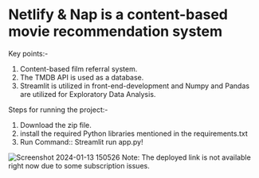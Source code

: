 # Netlify & Nap is a content-based movie recommendation system 

Key points:-
1. Content-based film referral system.
2. The TMDB API is used as a database.
3. Streamlit is utilized in front-end-development and Numpy and Pandas are utilized for Exploratory Data Analysis.


Steps for running the project:-
1. Download the zip file.
2. install the required Python libraries mentioned in the requirements.txt
3. Run Command:: Streamlit run app.py!

![Screenshot 2024-01-13 150526](https://github.com/HeyyUmerr/netflix-nap/assets/96136178/08e1e129-8340-4951-8661-a3bb9e5ccbb6)
Note: The deployed link is not available right now due to some subscription issues.
